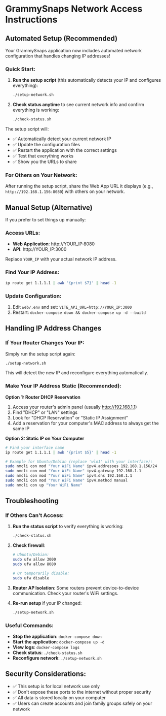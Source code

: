 # GrammySnaps Network Access Instructions

## Automated Setup (Recommended)

Your GrammySnaps application now includes automated network configuration that handles changing IP addresses!

### Quick Start:

1. **Run the setup script** (this automatically detects your IP and configures everything):

   ```bash
   ./setup-network.sh
   ```

2. **Check status anytime** to see current network info and confirm everything is working:
   ```bash
   ./check-status.sh
   ```

The setup script will:

- ✅ Automatically detect your current network IP
- ✅ Update the configuration files
- ✅ Restart the application with the correct settings
- ✅ Test that everything works
- ✅ Show you the URLs to share

### For Others on Your Network:

After running the setup script, share the Web App URL it displays (e.g., `http://192.168.1.156:8080`) with others on your network.

## Manual Setup (Alternative)

If you prefer to set things up manually:

### Access URLs:

- **Web Application**: http://YOUR_IP:8080
- **API**: http://YOUR_IP:3000

Replace `YOUR_IP` with your actual network IP address.

### Find Your IP Address:

```bash
ip route get 1.1.1.1 | awk '{print $7}' | head -1
```

### Update Configuration:

1. Edit `web/.env` and set: `VITE_API_URL=http://YOUR_IP:3000`
2. Restart: `docker-compose down && docker-compose up -d --build`

## Handling IP Address Changes

### If Your Router Changes Your IP:

Simply run the setup script again:

```bash
./setup-network.sh
```

This will detect the new IP and reconfigure everything automatically.

### Make Your IP Address Static (Recommended):

**Option 1: Router DHCP Reservation**

1. Access your router's admin panel (usually http://192.168.1.1)
2. Find "DHCP" or "LAN" settings
3. Look for "DHCP Reservation" or "Static IP Assignment"
4. Add a reservation for your computer's MAC address to always get the same IP

**Option 2: Static IP on Your Computer**

```bash
# Find your interface name
ip route get 1.1.1.1 | awk '{print $5}' | head -1

# Example for Ubuntu/Debian (replace 'wlo1' with your interface):
sudo nmcli con mod "Your WiFi Name" ipv4.addresses 192.168.1.156/24
sudo nmcli con mod "Your WiFi Name" ipv4.gateway 192.168.1.1
sudo nmcli con mod "Your WiFi Name" ipv4.dns 192.168.1.1
sudo nmcli con mod "Your WiFi Name" ipv4.method manual
sudo nmcli con up "Your WiFi Name"
```

## Troubleshooting

### If Others Can't Access:

1. **Run the status script** to verify everything is working:

   ```bash
   ./check-status.sh
   ```

2. **Check firewall**:

   ```bash
   # Ubuntu/Debian:
   sudo ufw allow 3000
   sudo ufw allow 8080

   # Or temporarily disable:
   sudo ufw disable
   ```

3. **Router AP Isolation**: Some routers prevent device-to-device communication. Check your router's WiFi settings.

4. **Re-run setup** if your IP changed:
   ```bash
   ./setup-network.sh
   ```

### Useful Commands:

- **Stop the application**: `docker-compose down`
- **Start the application**: `docker-compose up -d`
- **View logs**: `docker-compose logs`
- **Check status**: `./check-status.sh`
- **Reconfigure network**: `./setup-network.sh`

## Security Considerations:

- ✅ This setup is for local network use only
- ✅ Don't expose these ports to the internet without proper security
- ✅ All data is stored locally on your computer
- ✅ Users can create accounts and join family groups safely on your network
